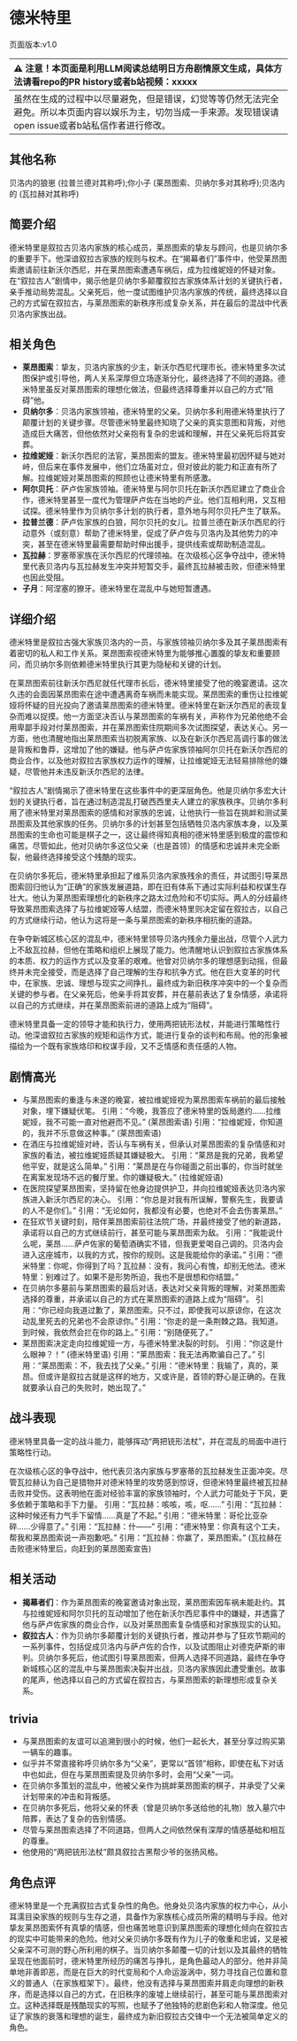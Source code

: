 # 德米特里
页面版本:v1.0
 

| :warning: 注意！本页面是利用LLM阅读总结明日方舟剧情原文生成，具体方法请看repo的PR history或者b站视频：xxxxx           |
|:----------------------------|
| 虽然在生成的过程中以尽量避免，但是错误，幻觉等等仍然无法完全避免。所以本页面内容以娱乐为主，切勿当成一手来源。发现错误请open issue或者b站私信作者进行修改。|



## 其他名称
贝洛内的狼崽 (拉普兰德对其称呼);你小子 (莱昂图索、贝纳尔多对其称呼);贝洛内的 (瓦拉赫对其称呼)
## 简要介绍
德米特里是叙拉古贝洛内家族的核心成员，莱昂图索的挚友与顾问，也是贝纳尔多的重要手下。他深谙叙拉古家族的规则与权术。在“揭幕者们”事件中，他受莱昂图索邀请前往新沃尔西尼，并在莱昂图索遭遇车祸后，成为拉维妮娅的怀疑对象。在“叙拉古人”剧情中，揭示他是贝纳尔多颠覆叙拉古家族体系计划的关键执行者，亲手推动局势混乱。父亲死后，他一度试图维护贝洛内家族的传统，最终选择以自己的方式留在叙拉古，与莱昂图索的新秩序形成复杂关系，并在最后的混战中代表贝洛内家族出战。
## 相关角色
-   **莱昂图索**：挚友，贝洛内家族的少主，新沃尔西尼代理市长。德米特里多次试图保护或引导他，两人关系深厚但立场逐渐分化，最终选择了不同的道路。德米特里虽反对莱昂图索的理想化做法，但最终选择尊重并以自己的方式“阻碍”他。
-   **贝纳尔多**：贝洛内家族领袖，德米特里的父亲。贝纳尔多利用德米特里执行了颠覆计划的关键步骤。尽管德米特里最终知晓了父亲的真实意图和背叛，对他造成巨大痛苦，但他依然对父亲抱有复杂的忠诚和理解，并在父亲死后将其安葬。
-   **拉维妮娅**：新沃尔西尼的法官，莱昂图索的盟友。德米特里最初因怀疑与她对峙，但后来在事件发展中，他们立场虽对立，但对彼此的能力和正直有所了解。拉维妮娅对莱昂图索的照顾也让德米特里有所感激。
-   **阿尔贝托**：萨卢佐家族领袖。德米特里与阿尔贝托在新沃尔西尼建立了商业合作，德米特里甚至一度代为管理萨卢佐在当地的产业。他们互相利用，又互相试探。德米特里作为贝纳尔多计划的执行者，意外地与阿尔贝托产生了联系。
-   **拉普兰德**：萨卢佐家族的白狼，阿尔贝托的女儿。拉普兰德在新沃尔西尼的行动意外（或刻意）帮助了德米特里，促成了萨卢佐与贝洛内及其他势力的冲突，甚至在德米特里最需要帮助时伸出援手，提供线索或帮助制造混乱。
-   **瓦拉赫**：罗塞蒂家族在沃尔西尼的代理领袖。在次级核心区争夺战中，德米特里代表贝洛内与瓦拉赫发生冲突并短暂交手，最终瓦拉赫被击败，但德米特里也因此受阻。
-   **子月**：阿涅塞的獠牙。德米特里在混乱中与她短暂遭遇。
## 详细介绍
德米特里是叙拉古强大家族贝洛内的一员，与家族领袖贝纳尔多及其子莱昂图索有着密切的私人和工作关系。莱昂图索视德米特里为能够推心置腹的挚友和重要顾问，而贝纳尔多则依赖德米特里执行其更为隐秘和关键的计划。

在莱昂图索前往新沃尔西尼就任代理市长后，德米特里接受了他的晚宴邀请。这次久违的会面因莱昂图索在途中遭遇离奇车祸而未能实现。莱昂图索的重伤让拉维妮娅将怀疑的目光投向了邀请莱昂图索的德米特里。德米特里在新沃尔西尼的表现复杂而难以捉摸。他一方面坚决否认与莱昂图索的车祸有关，声称作为兄弟他绝不会用卑鄙手段对付莱昂图索，并在莱昂图索住院期间多次试图探望，表达关心。另一方面，他也清醒地指出莱昂图索当初脱离家族、以及在新沃尔西尼高调行事的做法是背叛和鲁莽，这增加了他的嫌疑。他与萨卢佐家族领袖阿尔贝托在新沃尔西尼的商业合作，以及他对叙拉古家族权力运作的理解，让拉维妮娅无法轻易排除他的嫌疑，尽管他并未违反新沃尔西尼的法律。

“叙拉古人”剧情揭示了德米特里在这些事件中的更深层角色。他是贝纳尔多宏大计划的关键执行者，旨在通过制造混乱打破西西里夫人建立的家族秩序。贝纳尔多利用了德米特里对莱昂图索的感情和对家族的忠诚，让他执行一些旨在挑衅和测试莱昂图索及其他家族的任务。贝纳尔多的计划甚至包括牺牲贝洛内家族本身，以及莱昂图索的生命也可能是棋子之一，这让最终得知真相的德米特里感到极度的震惊和痛苦。尽管如此，他对贝纳尔多这位父亲（也是首领）的情感和忠诚并未完全断裂，他最终选择接受这个残酷的现实。

在贝纳尔多死后，德米特里承担起了维系贝洛内家族残余的责任，并试图引导莱昂图索回归他认为“正确”的家族发展道路，即在旧有体系下通过实际利益和权谋生存壮大。他认为莱昂图索理想化的新秩序之路太过危险和不切实际。两人的分歧最终导致莱昂图索选择了与拉维妮娅等人结盟，而德米特里则决定留在叙拉古，以自己的方式继续行动，他认为这将是一条与莱昂图索的新秩序相抗衡的道路。

在争夺新城区核心区的混乱中，德米特里领导贝洛内残余力量出战，尽管个人武力上不敌瓦拉赫，但他在策略和组织上展现了能力。他清醒地认识到叙拉古家族体系的本质、权力的运作方式以及变革的艰难。他曾对贝纳尔多的理想感到动摇，但最终并未完全接受，而是选择了自己理解的生存和抗争方式。他在巨大变革的时代中，在家族、忠诚、理想与现实之间挣扎，最终成为新旧秩序冲突中的一个复杂而关键的参与者。在父亲死后，他亲手将其安葬，并在墓前表达了复杂情感，承诺将以自己的方式继续，并在莱昂图索前进的道路上成为“阻碍”。

德米特里具备一定的领导才能和执行力，使用两把铳形法杖，并能进行策略性行动。他深谙叙拉古家族的规矩和运作方式，能进行复杂的谈判和布局。他的形象被描绘为一个既有家族烙印和权谋手段，又不乏情感和责任感的人物。
## 剧情高光
*   与莱昂图索的重逢与未遂的晚宴，被拉维妮娅视为莱昂图索车祸前的最后接触对象，埋下嫌疑伏笔。
    引用：“今晚，我答应了德米特里的饭局邀约......拉维妮娅，我不可能一直对他避而不见。” (莱昂图索语)
    引用：“拉维妮娅，你知道的，我并不乐意做这种事。” (莱昂图索语)
*   在酒庄与拉维妮娅对峙，否认与车祸有关，但承认对莱昂图索的复杂情感和对家族的看法，被拉维妮娅质疑其嫌疑极大。
    引用：“莱昂是我的兄弟，我希望他平安，就是这么简单。”
    引用：“莱昂是在与你碰面之前出事的，你当时就坐在离案发现场不远的餐厅里。你的嫌疑极大。” (拉维妮娅语)
*   在医院探望莱昂图索，坚持留在他身边提供护卫，并向拉维妮娅表达贝洛内家族进入新沃尔西尼的决心。
    引用：“你总是对我有所误解，警察先生，我要请的人不是你们。”
    引用：“无论如何，我都没有必要，也绝对不会去伤害莱昂。”
*   在狂欢节关键时刻，陪伴莱昂图索前往法院广场，并最终接受了他的新道路，承诺将以自己的方式继续前行，甚至可能与莱昂图索为敌。
    引用：“我能说什么呢，莱昂......萨卢佐家的葡萄酒确实不错，但我更爱喝自己调的。贝洛内会进入这座城市，以我的方式，按你的规则。这是我能给你的承诺。”
    引用：“德米特里：你呢，你得到了吗？瓦拉赫：没有，我问心有愧，却别无他法。德米特里：别难过了。如果不是形势所迫，我也不是很想和你结盟。”
*   在贝纳尔多墓前与莱昂图索的最后对话，表达对父亲背叛的理解，对莱昂图索选择的尊重，并承诺以自己的方式在莱昂图索的道路上成为“阻碍”。
    引用：“你已经向我道过歉了，莱昂图索。只不过，即使我可以原谅你，在这次动乱里死去的兄弟也不会原谅你。”
    引用：“你走的是一条荆棘之路。我知道。到时候，我依然会拦在你的路上。”
    引用：“别随便死了。”
*   莱昂图索决定走向拉维妮娅一方，与德米特里决裂的时刻。
    引用：“你这是什么眼神？！” (德米特里语)
    引用：“莱昂图索：我无法再欺骗自己了。”
    引用：“莱昂图索：不，我去找了父亲。”
    引用：“德米特里：我输了，真的，莱昂。但或许是叙拉古就是这样的地方，又或许是，首领的野心是正确的。在我就要承认自己的失败时，她出现了。”
## 战斗表现
德米特里具备一定的战斗能力，能够挥动“两把铳形法杖”，并在混乱的局面中进行策略性行动。

在次级核心区的争夺战中，他代表贝洛内家族与罗塞蒂的瓦拉赫发生正面冲突。尽管瓦拉赫认为自己是猎物并对德米特里的攻势感到惊讶，但德米特里最终被瓦拉赫击败并受伤。这表明他在面对经验丰富的家族领袖时，个人武力可能处于下风，更多依赖于策略和手下力量。
引用：“瓦拉赫：咳咳，咳，呕......”
引用：“瓦拉赫：这种时候还有力气手下留情......真是了不起。”
引用：“德米特里：哥伦比亚杂碎......少得意了。”
引用：“瓦拉赫：什——”
引用：“德米特里：你真有这个工夫，帮我和莱昂图索说一声抱歉吧。”
引用：“瓦拉赫：你赢了，莱昂图索。” (瓦拉赫在击败德米特里后，向赶到的莱昂图索宣告)
## 相关活动
-   **揭幕者们**：作为莱昂图索的晚宴邀请对象出现，莱昂图索因车祸未能赴约。其与拉维妮娅和阿尔贝托的互动增加了他在新沃尔西尼事件中的嫌疑，并透露了他与萨卢佐家族的商业合作，以及对莱昂图索复杂情感和对家族现实的认知。
-   **叙拉古人**：作为贝纳尔多颠覆计划的关键执行者，推动并参与了狂欢节期间的一系列事件，包括促成贝洛内与萨卢佐的合作，以及试图阻止对德克萨斯的审判。贝纳尔多死后，他试图引导莱昂图索，但两人选择不同道路，最终在争夺新城核心区的混乱中与莱昂图索决裂并出战，贝洛内家族因此遭受重创。故事的尾声，他选择以自己的方式留在叙拉古，与莱昂图索的新理想形成复杂关系。
## trivia
*   与莱昂图索的友谊可以追溯到很小的时候，他们一起长大，甚至分享过购买第一辆车的趣事。
*   似乎并不常直接称呼贝纳尔多为“父亲”，更常以“首领”相称，即使在私下对话中也如此，但在与莱昂图索提及贝纳尔多时，会用“父亲”一词。
*   在贝纳尔多策划的混乱中，他被父亲作为挑衅莱昂图索的棋子，并承受了父亲计划带来的冲击和背叛感。
*   在贝纳尔多死后，他将父亲的怀表（曾是贝纳尔多送给他的礼物）放入墓穴中陪葬，表达了复杂的告别情感。
*   尽管与莱昂图索选择了不同道路，但两人之间依然保有深厚的情感基础和相互的尊重。
*   他使用的“两把铳形法杖”颇具叙拉古黑帮少爷的张扬风格。
## 角色点评
德米特里是一个充满叙拉古式复杂性的角色。他身处贝洛内家族的权力中心，从小耳濡目染家族的规则与生存之道，具备作为家族核心成员所需的精明与手段。他对挚友莱昂图索怀有真挚的情感，但也痛苦地意识到莱昂图索的理想化倾向在叙拉古的现实中可能带来的危险。他对父亲贝纳尔多既有作为儿子的敬重和忠诚，又是被父亲深不可测的野心所利用的棋子。当贝纳尔多颠覆一切的计划以及其最终的牺牲呈现在他面前时，德米特里所经历的痛苦与挣扎，是角色最动人的部分。他并非简单地非善即恶，而是在巨大的时代变局和个人命运漩涡中，努力寻找自己位置和意义的普通人（在家族框架下）。最终，他没有选择与莱昂图索并肩走向理想的新秩序，而是选择以自己的方式，在旧秩序的废墟上继续前行，甚至可能与莱昂图索对立。这种选择既是残酷现实的写照，也赋予了他独特的悲剧色彩和人物深度。他见证了家族的衰落和理想的诞生，最终成为新旧叙拉古交锋中一个无法被简单定义的角色。